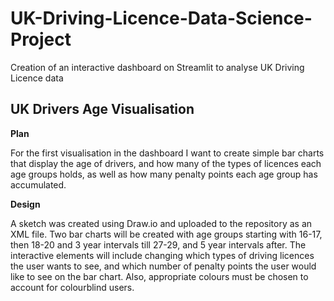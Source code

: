 # UK-Driving-Licence-Data-Science-Project
Creation of an interactive dashboard on Streamlit to analyse UK Driving Licence data

## UK Drivers Age Visualisation
**Plan**

For the first visualisation in the dashboard I want to create simple bar charts that display the age of drivers, and how many of the types of licences each age groups holds, as well as how many penalty points each age 
group has accumulated. 

**Design**

A sketch was created using Draw.io and uploaded to the repository as an XML file. Two bar charts will be created with age groups starting with 16-17, then 18-20 and 3 year intervals till 27-29, and 5 year intervals 
after. The interactive elements will include changing which types of driving licences the user wants to see, and which number of penalty points the user would like to see on the bar chart. Also, appropriate colours 
must be chosen to account for colourblind users.
